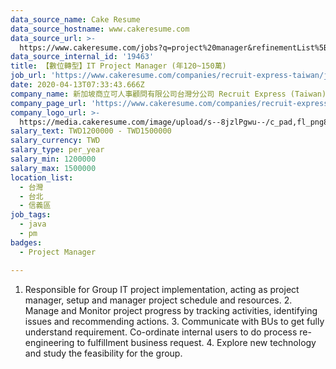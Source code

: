 ```yaml
---
data_source_name: Cake Resume
data_source_hostname: www.cakeresume.com
data_source_url: >-
  https://www.cakeresume.com/jobs?q=project%20manager&refinementList%5Blang_name%5D%5B0%5D=English&refinementList%5Bsalary_type%5D=per_year&range%5Bsalary_range%5D%5Bmin%5D=1000000&page=2
data_source_internal_id: '19463'
title: 【數位轉型】IT Project Manager (年120~150萬)
job_url: 'https://www.cakeresume.com/companies/recruit-express-taiwan/jobs/e2b46c'
date: 2020-04-13T07:33:43.666Z
company_name: 新加坡商立可人事顧問有限公司台灣分公司 Recruit Express (Taiwan)
company_page_url: 'https://www.cakeresume.com/companies/recruit-express-taiwan'
company_logo_url: >-
  https://media.cakeresume.com/image/upload/s--8jzlPgwu--/c_pad,fl_png8,h_200,w_200/v1566176619/pxugexvfcc68sz5kf2sn.png
salary_text: TWD1200000 - TWD1500000
salary_currency: TWD
salary_type: per_year
salary_min: 1200000
salary_max: 1500000
location_list:
  - 台灣
  - 台北
  - 信義區
job_tags:
  - java
  - pm
badges:
  - Project Manager

---
```


1. Responsible for Group IT project implementation, acting as project manager, setup and manager project schedule and resources. 2. Manage and Monitor project progress by tracking activities, identifying issues and recommending actions. 3. Communicate with BUs to get fully understand requirement. Co-ordinate internal users to do process re-engineering to fulfillment business request. 4. Explore new technology and study the feasibility for the group.